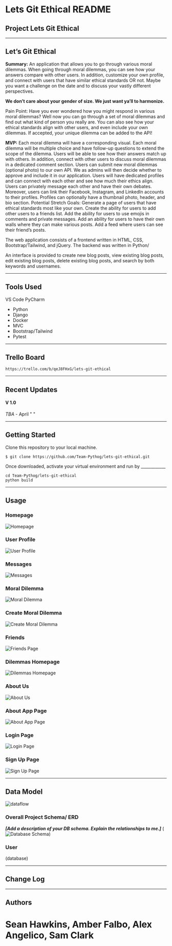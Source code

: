# Lets Git Ethical README

## Project Lets Git Ethical 
---
<!-- ### We are deployed on REACT!

[project url here] -->


## **Let’s Git Ethical**

**Summary:** An application that allows you to go through various moral dilemmas. When going through moral dilemmas, you can see how your answers compare with other users. In addition, customize your own profile, and connect with users that have similar ethical standards OR not. Maybe you want a challenge on the date and to discuss your vastly different perspectives.

**We don’t care about your gender of size. We just want ya’ll to harmonize.**


Pain Point: Have you ever wondered how you might respond in various moral dilemmas? Well now you can go through a set of moral dilemmas and find out what kind of person you really are. You can also see how your ethical standards align with other users, and even include your own dilemmas. If accepted, your unique dilemma can be added to the API! 

**MVP:**
Each moral dilemma will have a corresponding visual. Each moral dilemma will be multiple choice and have follow-up questions to extend the scope of the dilemma. Users will be able to see how their answers match up with others.
In addition, connect with other users to discuss moral dilemmas in a dedicated comment section. Users can submit new moral dilemmas (optional photo) to our own API. We as admins will then decide whether to approve and include it in our application.
Users will have dedicated profiles and can connect with each other and see how much their ethics align. Users can privately message each other and have their own debates. Moreover, users can link their Facebook, Instagram, and LinkedIn accounts to their profiles. Profiles can optionally have a thumbnail photo, header, and bio section.
Potential Stretch Goals:
Generate a page of users that have ethical standards most like your own.
Create the ability for users to add other users to a friends list.
Add the ability for users to use emojis in comments and private messages.
Add an ability for users to have their own walls where they can make various posts.
Add a feed where users can see their friend’s posts.

The web application consists of a frontend written in HTML, CSS,
Bootstrap/Tailwind, and jQuery. The backend was written in Python/

An interface is provided to create new blog
posts, view existing blog posts, edit existing blog posts, delete existing
blog posts, and search by both keywords and usernames.

---

## Tools Used
VS Code
PyCharm

- Python
- Django
- Docker
- MVC
- Bootstrap/Tailwind
- Pytest

---

## Trello Board
```
https://trello.com/b/qeJ8FHxG/lets-git-ethical
```

---
## Recent Updates

#### V 1.0
*TBA* - April " "

---

## Getting Started

Clone this repository to your local machine.

```
$ git clone https://github.com/Team-Pythog/lets-git-ethical.git
```
Once downloaded, activate your virtual environment and run by ____________
```
cd Team-Pythog/lets-git-ethical
python build
```


---

## Usage

### Homepage
![Homepage](assets/1-Homepage.png)

### User Profile
![User Profile](assets/2-other-user-profile-page.png)

### Messages
![Messages](assets/3-messages.png)

### Moral Dilemma
![Moral Dilemma](assets/4-Moral-Dilemma.png)

### Create Moral Dilemma
![Create Moral Dilemma](assets/5-create-moral-dilemma.png)

### Friends
![Friends Page](assets/6-Friends.png)

### Dilemmas Homepage
![Dilemmas Homepage](assets/7-dilemmas-home.png)

### About Us
![About Us](assets/8-About-us.png)

### About App Page
![About App Page](assets/9-About-app.png)

### Login Page
![Login Page](assets/10-login.png)

### Sign Up Page
![Sign Up Page](assets/11-Sign-up.png)


---

## Data Model

![dataflow](assets/ethical-domain-model.png)

### Overall Project Schema/ ERD
***[Add a description of your DB schema. Explain the relationships to me.]***
(![Database Schema](/assets/img/ERD.png))


### User
(database)

---

## Change Log


---

## Authors
# Sean Hawkins, Amber Falbo, Alex Angelico, Sam Clark 

